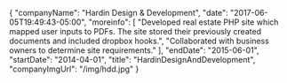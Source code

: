 {
   "companyName": "Hardin Design & Development",
   "date": "2017-06-05T19:49:43-05:00",
   "moreinfo": [
        "Developed real estate PHP site which mapped user inputs to PDFs. The site stored their previously created documents and included dropbox hooks.",
        "Collaborated with business owners to determine site requirements."
   ],
   "endDate": "2015-06-01",
   "startDate": "2014-04-01",
   "title": "HardinDesignAndDevelopment",
   "companyImgUrl": "/img/hdd.jpg"
}


